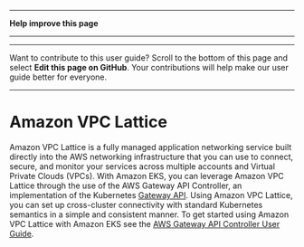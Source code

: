 --------

 **Help improve this page** 

--------

--------

Want to contribute to this user guide? Scroll to the bottom of this page and select **Edit this page on GitHub**\. Your contributions will help make our user guide better for everyone\.

--------

# Amazon VPC Lattice<a name="integration-vpc-lattice"></a>

Amazon VPC Lattice is a fully managed application networking service built directly into the AWS networking infrastructure that you can use to connect, secure, and monitor your services across multiple accounts and Virtual Private Clouds \(VPCs\)\. With Amazon EKS, you can leverage Amazon VPC Lattice through the use of the AWS Gateway API Controller, an implementation of the Kubernetes [Gateway API](https://gateway-api.sigs.k8s.io/)\. Using Amazon VPC Lattice, you can set up cross\-cluster connectivity with standard Kubernetes semantics in a simple and consistent manner\. To get started using Amazon VPC Lattice with Amazon EKS see the [AWS Gateway API Controller User Guide](https://www.gateway-api-controller.eks.aws.dev/)\.